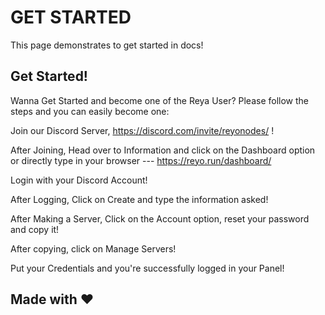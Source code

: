 # GET STARTED

This page demonstrates to get started in docs!

## Get Started!

Wanna Get Started and become one of the Reya User? Please follow the steps and you can easily become one:

Join our Discord Server,  https://discord.com/invite/reyonodes/ !

After Joining, Head over to Information and click on the Dashboard option or directly type in your browser --- https://reyo.run/dashboard/

Login with your Discord Account!

After Logging, Click on Create and type the information asked!

After Making a Server, Click on the Account option, reset your password and copy it!

After copying, click on Manage Servers!

Put your Credentials and you're successfully logged in your Panel!

## Made with :heart:
